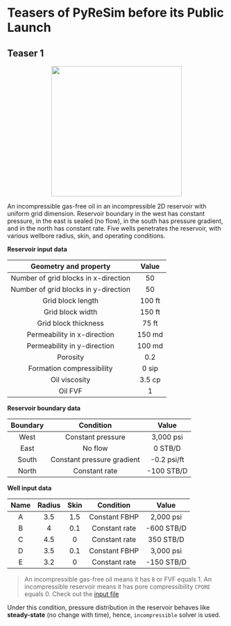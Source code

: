 # Teasers of PyReSim before its Public Launch

## Teaser 1

<p align="center">
  <img width="300" height="300" src="https://user-images.githubusercontent.com/51282928/90167115-6fab1400-ddc5-11ea-9960-fd0e98a69b01.png">
</p>

An incompressible gas-free oil in an incompressible 2D reservoir with uniform grid dimension. Reservoir boundary in the west has constant pressure, in the east is sealed (no flow), in the south has pressure gradient, and in the north has constant rate. Five wells penetrates the reservoir, with various wellbore radius, skin, and operating conditions.

**Reservoir input data**

|Geometry and property|Value|
|:--:|:--:|
|Number of grid blocks in x-direction|50|
|Number of grid blocks in y-direction|50|
|Grid block length|100 ft|
|Grid block width|150 ft|
|Grid block thickness|75 ft|
|Permeability in x-direction|150 md|
|Permeability in y-direction|100 md|
|Porosity|0.2|
|Formation compressibility|0 sip|
|Oil viscosity|3.5 cp|
|Oil FVF|1|

**Reservoir boundary data**

|Boundary|Condition|Value|
|:--:|:--:|:--:|
|West|Constant pressure|3,000 psi|
|East|No flow|0 STB/D|
|South|Constant pressure gradient|-0.2 psi/ft|
|North|Constant rate|-100 STB/D|

**Well input data**

|Name|Radius|Skin|Condition|Value|
|:--:|:--:|:--:|:--:|:--:|
|A|3.5|1.5|Constant FBHP|2,000 psi|
|B|4|0.1|Constant rate|-600 STB/D|
|C|4.5|0|Constant rate|350 STB/D|
|D|3.5|0.1|Constant FBHP|3,000 psi|
|E|3.2|0|Constant rate|-150 STB/D|

> An incompressible gas-free oil means it has `B` or FVF equals 1. An incompressible reservoir means it has pore compressibility `CPORE` equals 0. Check out the [input file](https://github.com/yohanesnuwara/pyresim/blob/master/input/teaser1.txt)

Under this condition, pressure distribution in the reservoir behaves like **steady-state** (no change with time), hence, `incompressible` solver is used. 
